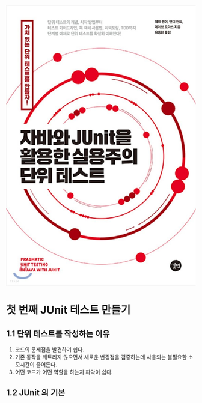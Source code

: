 ![자바와 JUnit을 활용한 실용주의 단위 테스트](/Image/book/%EC%9E%90%EB%B0%94%EC%99%80%20JUnit%EC%9D%84%20%ED%99%9C%EC%9A%A9%ED%95%9C%20%EC%8B%A4%EC%9A%A9%EC%A3%BC%EC%9D%98%20%EB%8B%A8%EC%9C%84%20%ED%85%8C%EC%8A%A4%ED%8A%B8.jpeg)






# 첫 번째 JUnit 테스트 만들기


## 1.1 단위 테스트를 작성하는 이유

1. 코드의 문제점을 발견하기 쉽다.
2. 기존 동작을 깨트리지 않으면서 새로운 변경점을 검증하는데 사용되는 불필요한 소모시간이 줄어든다.
3. 어떤 코드가 어떤 역할을 하는지 파악이 쉽다.



## 1.2 JUnit 의 기본